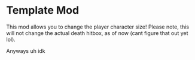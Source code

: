 # Template Mod

This mod allows you to change the player character size! Please note, this will not change the actual death hitbox, as of now (cant figure that out yet lol).

Anyways uh idk